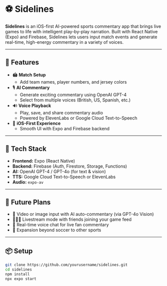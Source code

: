  # ⚽ Sidelines

**Sidelines** is an iOS-first AI-powered sports commentary app that brings live games to life with intelligent play-by-play narration. Built with React Native (Expo) and Firebase, Sidelines lets users input match events and generate real-time, high-energy commentary in a variety of voices.

---

## 🎯 Features

- 🏟️ **Match Setup**
  - Add team names, player numbers, and jersey colors
- 🎙️ **AI Commentary**
  - Generate exciting commentary using OpenAI GPT-4
  - Select from multiple voices (British, US, Spanish, etc.)
- 🔊 **Voice Playback**
  - Play, save, and share commentary audio
  - Powered by ElevenLabs or Google Cloud Text-to-Speech
- 📲 **iOS-First Experience**
  - Smooth UI with Expo and Firebase backend

---

## 🧱 Tech Stack

- **Frontend:** Expo (React Native)
- **Backend:** Firebase (Auth, Firestore, Storage, Functions)
- **AI:** OpenAI GPT-4 / GPT-4o (for text & vision)
- **TTS:** Google Cloud Text-to-Speech or ElevenLabs
- **Audio:** `expo-av`

---

## 🚀 Future Plans

- 🎥 Video or image input with AI auto-commentary (via GPT-4o Vision)
- 🧑‍🤝‍🧑 Livestream mode with friends joining your game feed
- 💬 Real-time voice chat for live fan commentary
- 🏀 Expansion beyond soccer to other sports

---

## 📦 Setup

```bash
git clone https://github.com/yourusername/sidelines.git
cd sidelines
npm install
npx expo start
